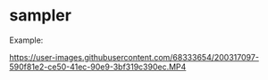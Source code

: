 # sampler

Example:

https://user-images.githubusercontent.com/68333654/200317097-590f81e2-ce50-41ec-90e9-3bf319c390ec.MP4

